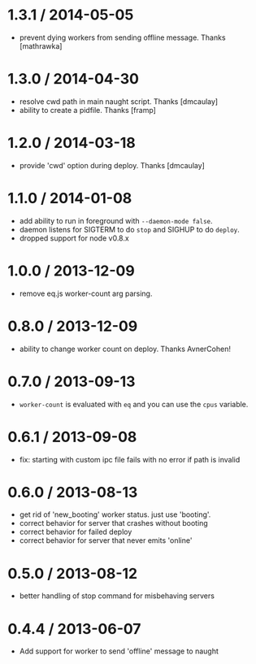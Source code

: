 1.3.1 / 2014-05-05
==================
  * prevent dying workers from sending offline message. Thanks [mathrawka]

1.3.0 / 2014-04-30
==================
  * resolve cwd path in main naught script. Thanks [dmcaulay]
  * ability to create a pidfile. Thanks [framp]

1.2.0 / 2014-03-18
==================
  * provide 'cwd' option during deploy. Thanks [dmcaulay]

1.1.0 / 2014-01-08
==================
  * add ability to run in foreground with `--daemon-mode false`.
  * daemon listens for SIGTERM to do `stop` and SIGHUP to do `deploy`.
  * dropped support for node v0.8.x

1.0.0 / 2013-12-09
==================
  * remove eq.js worker-count arg parsing.

0.8.0 / 2013-12-09
==================
  * ability to change worker count on deploy. Thanks AvnerCohen!

0.7.0 / 2013-09-13
==================
  * `worker-count` is evaluated with `eq` and you can use the `cpus` variable.

0.6.1 / 2013-09-08
==================
  * fix: starting with custom ipc file fails with no error if path is invalid

0.6.0 / 2013-08-13
==================
  * get rid of 'new_booting' worker status. just use 'booting'.
  * correct behavior for server that crashes without booting
  * correct behavior for failed deploy
  * correct behavior for server that never emits 'online'

0.5.0 / 2013-08-12
==================
 * better handling of stop command for misbehaving servers

0.4.4 / 2013-06-07
==================
 * Add support for worker to send 'offline' message to naught
